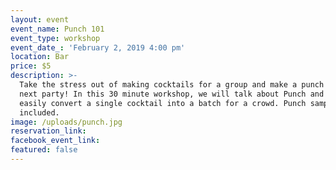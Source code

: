 ```yaml
---
layout: event
event_name: Punch 101
event_type: workshop
event_date_: 'February 2, 2019 4:00 pm'
location: Bar
price: $5
description: >-
  Take the stress out of making cocktails for a group and make a punch for your
  next party! In this 30 minute workshop, we will talk about Punch and how to
  easily convert a single cocktail into a batch for a crowd. Punch samples are
  included.
image: /uploads/punch.jpg
reservation_link:
facebook_event_link:
featured: false
---
```


